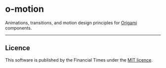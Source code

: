 # o-motion

Animations, transitions, and motion design principles for [Origami](http://origami.ft.com) components.

----

## Licence

This software is published by the Financial Times under the [MIT licence](http://opensource.org/licenses/MIT).
